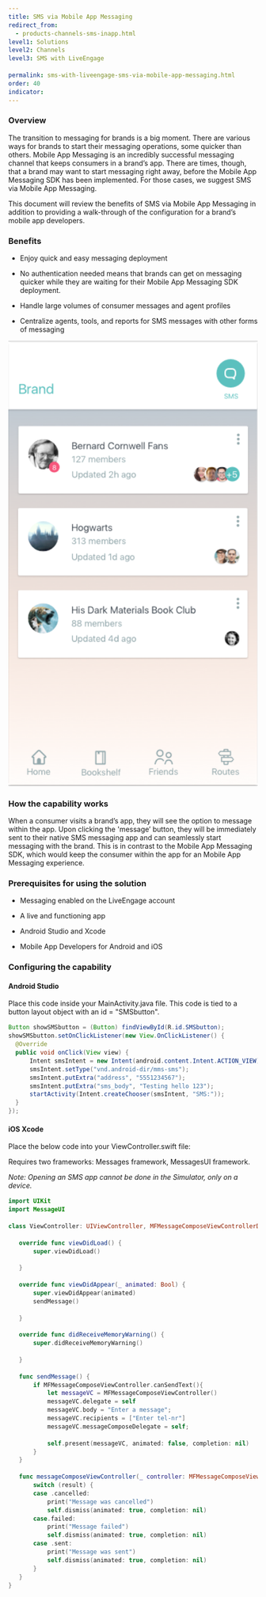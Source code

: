 ```yaml
---
title: SMS via Mobile App Messaging
redirect_from:
  - products-channels-sms-inapp.html
level1: Solutions
level2: Channels
level3: SMS with LiveEngage

permalink: sms-with-liveengage-sms-via-mobile-app-messaging.html
order: 40
indicator:
---
```

### Overview

The transition to messaging for brands is a big moment. There are various ways for brands to start their messaging operations, some quicker than others. Mobile App Messaging is an incredibly successful messaging channel that keeps consumers in a brand’s app. There are times, though, that a brand may want to start messaging right away, before the Mobile App Messaging SDK has been implemented. For those cases, we suggest SMS via Mobile App Messaging.

This document will review the benefits of SMS via Mobile App Messaging in addition to providing a walk-through of the configuration for a brand’s mobile app developers.

### Benefits

* Enjoy quick and easy messaging deployment

* No authentication needed means that brands can get on messaging quicker while they are waiting for their Mobile App Messaging SDK deployment.

* Handle large volumes of consumer messages and agent profiles

* Centralize agents, tools, and reports for SMS messages with other forms of messaging

![In-App to SMS](img/inapptosms.png)

### How the capability works

When a consumer visits a brand’s app, they will see the option to message within the app. Upon clicking the 'message’ button, they will be immediately sent to their native SMS messaging app and can seamlessly start messaging with the brand. This is in contrast to the Mobile App Messaging SDK, which would keep the consumer within the app for an Mobile App Messaging experience.

### Prerequisites for using the solution

* Messaging enabled on the LiveEngage account

* A live and functioning app

* Android Studio and Xcode

* Mobile App Developers for Android and iOS

### Configuring the capability

#### Android Studio

Place this code inside your MainActivity.java file. This code is tied to a button layout object with an id = "SMSbutton".

```java
Button showSMSbutton = (Button) findViewById(R.id.SMSbutton);
showSMSbutton.setOnClickListener(new View.OnClickListener() {
  @Override
  public void onClick(View view) {
      Intent smsIntent = new Intent(android.content.Intent.ACTION_VIEW);
      smsIntent.setType("vnd.android-dir/mms-sms");
      smsIntent.putExtra("address", "5551234567");
      smsIntent.putExtra("sms_body", "Testing hello 123");
      startActivity(Intent.createChooser(smsIntent, "SMS:"));
  }
});
```

#### iOS Xcode

Place the below code into your ViewController.swift file:

Requires two frameworks: Messages framework, MessagesUI framework.

*Note: Opening an SMS app cannot be done in the Simulator, only on a device.*

```swift
import UIKit
import MessageUI

class ViewController: UIViewController, MFMessageComposeViewControllerDelegate , UINavigationControllerDelegate{

   override func viewDidLoad() {
       super.viewDidLoad()

   }

   override func viewDidAppear(_ animated: Bool) {
       super.viewDidAppear(animated)
       sendMessage()

   }

   override func didReceiveMemoryWarning() {
       super.didReceiveMemoryWarning()

   }

   func sendMessage() {
       if MFMessageComposeViewController.canSendText(){
           let messageVC = MFMessageComposeViewController()
           messageVC.delegate = self
           messageVC.body = "Enter a message";
           messageVC.recipients = ["Enter tel-nr"]
           messageVC.messageComposeDelegate = self;

           self.present(messageVC, animated: false, completion: nil)
       }
   }

   func messageComposeViewController(_ controller: MFMessageComposeViewController, didFinishWith result: MessageComposeResult) {
       switch (result) {
       case .cancelled:
           print("Message was cancelled")
           self.dismiss(animated: true, completion: nil)
       case.failed:
           print("Message failed")
           self.dismiss(animated: true, completion: nil)
       case .sent:
           print("Message was sent")
           self.dismiss(animated: true, completion: nil)
       }
   }
}
```

